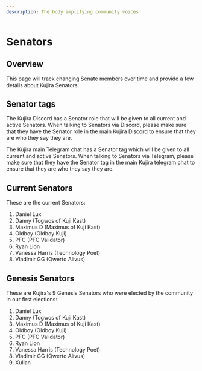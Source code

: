 ```yaml
---
description: The body amplifying community voices
---
```


# Senators

## Overview

This page will track changing Senate members over time and provide a few details about Kujira Senators.&#x20;

## Senator tags

The Kujira Discord has a Senator role that will be given to all current and active Senators. When talking to Senators via Discord, please make sure that they have the Senator role in the main Kujira Discord to ensure that they are who they say they are.

The Kujira main Telegram chat has a Senator tag which will be given to all current and active Senators. When talking to Senators via Telegram, please make sure that they have the Senator tag in the main Kujira telegram chat to ensure that they are who they say they are.

## Current Senators

These are the current Senators:

1. Daniel Lux
2. Danny (Togwos of Kuji Kast)
3. Maximus D (Maximus of Kuji Kast)
4. Oldboy (Oldboy Kuji)
5. PFC (PFC Validator)
6. Ryan Lion
7. Vanessa Harris (Technology Poet)&#x20;
8. Vladimir GG (Qwerto Alivus)

## Genesis Senators

These are Kujira's 9 Genesis Senators who were elected by the community in our first elections:

1. Daniel Lux
2. Danny (Togwos of Kuji Kast)
3. Maximus D (Maximus of Kuji Kast)
4. Oldboy (Oldboy Kuji)
5. PFC (PFC Validator)
6. Ryan Lion
7. Vanessa Harris (Technology Poet)&#x20;
8. Vladimir GG (Qwerto Alivus)
9. Xulian
